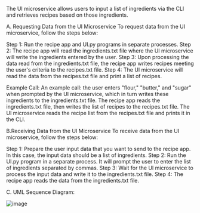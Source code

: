 The UI microservice allows users to input a list of ingredients via the CLI and retrieves recipes based on those ingredients.    

A. Requesting Data from the UI Microservice
To request data from the UI microservice, follow the steps below:

Step 1: Run the recipe app and UI.py programs in separate processes.
Step 2: The recipe app will read the ingredients.txt file where the UI microservice will write the ingredients entered by the user.
Step 3: Upon processing the data read from the ingredients.txt file, the recipe app writes recipes meeting the user's criteria to the recipes.txt file.
Step 4: The UI microservice will read the data from the recipes.txt file and print a list of recipes.

Example Call:
An example call: the user enters "flour," "butter," and "sugar" when prompted by the UI microservice, which in turn writes these ingredients to the ingredients.txt file. The recipe app reads the ingredients.txt file, then writes the list of recipes to the recipes.txt file. The UI microservice reads the recipe list from the recipes.txt file and prints it in the CLI.

B.Receiving Data from the UI Microservice
To receive data from the UI microservice, follow the steps below:

Step 1: Prepare the user input data that you want to send to the recipe app. In this case, the input data should be a list of ingredients.
Step 2: Run the UI.py program in a separate process. It will prompt the user to enter the list of ingredients separated by commas. 
Step 3: Wait for the UI microservice to process the input data and write it to the ingredients.txt file.
Step 4: The recipe app reads the data from the ingredients.txt file.

C. UML Sequence Diagram:

![image](https://github.com/llfares/361-microservice/assets/155480234/42504211-c23e-414d-92d7-52caf1ea3fb1)

